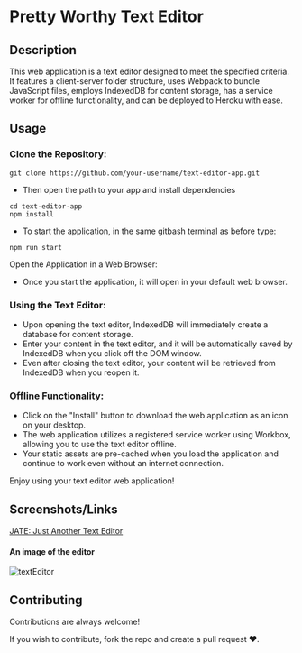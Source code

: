 
# Pretty Worthy Text Editor

## Description 

This web application is a text editor designed to meet the specified criteria. It features a client-server folder structure, uses Webpack to bundle JavaScript files, employs IndexedDB for content storage, has a service worker for offline functionality, and can be deployed to Heroku with ease.

## Usage

### Clone the Repository:

```
git clone https://github.com/your-username/text-editor-app.git
```
- Then open the path to your app and install dependencies
```
cd text-editor-app
npm install
```
- To start the application, in the same gitbash terminal as before type:
```
npm run start
```
Open the Application in a Web Browser:

- Once you start the application, it will open in your default web browser.

### Using the Text Editor:

- Upon opening the text editor, IndexedDB will immediately create a database for content storage.
- Enter your content in the text editor, and it will be automatically saved by IndexedDB when you click off the DOM window.
- Even after closing the text editor, your content will be retrieved from IndexedDB when you reopen it.

### Offline Functionality:

- Click on the "Install" button to download the web application as an icon on your desktop.
- The web application utilizes a registered service worker using Workbox, allowing you to use the text editor offline.
- Your static assets are pre-cached when you load the application and continue to work even without an internet connection.


Enjoy using your text editor web application!

## Screenshots/Links

[JATE: Just Another Text Editor](https://pretty-worthy-text-editor-6541da9fde14.herokuapp.com)

#### An image of the editor
![textEditor](https://github.com/TheMikal/Pretty-Worthy-Text-Editor/assets/131578548/506c2d27-c717-492e-9e82-5aad63c81fe3)

## Contributing

Contributions are always welcome!

If you wish to contribute, fork the repo and create a pull request ♥.


